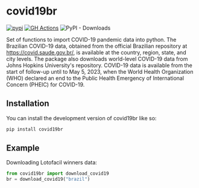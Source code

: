 # covid19br

<!-- badges: start -->
[![pypi](https://img.shields.io/pypi/v/covid19br.svg?style=flat-square)](https://pypi.python.org/pypi/covid19br)
[![GH Actions](https://github.com/covid19br/covid19br/workflows/Python%20package/badge.svg)](https://github.com/covid19br/covid19br/actions?query=workflow%3A%22Python+package%22)
![PyPI - Downloads](https://img.shields.io/pypi/dm/covid19br?style=flat&label=pypi)



<!-- badges: end -->

Set of functions to import COVID-19 pandemic data into python. 
The Brazilian COVID-19 data, obtained from the official Brazilian 
repository at <https://covid.saude.gov.br/>, is available at the 
country, region, state, and city levels. The package also 
downloads world-level COVID-19 data from Johns Hopkins University's 
repository. COVID-19 data is available from the start of follow-up 
until to May 5, 2023, when the World Health Organization (WHO) 
declared an end to the Public Health Emergency of International 
Concern (PHEIC) for COVID-19.

## Installation

You can install the development version of covid19br like so:

``` python
pip install covid19br
```

## Example

Downloading Lotofacil winners data:

``` python
from covid19br import download_covid19
br = download_covid19("brazil")
```
